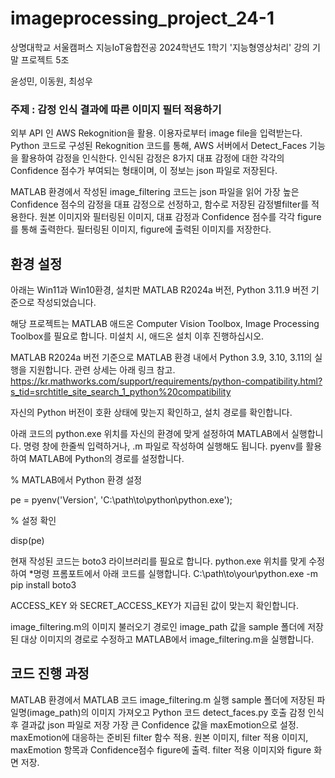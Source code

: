 # imageprocessing_project_24-1

상명대학교 서울캠퍼스 지능IoT융합전공 2024학년도 1학기 '지능형영상처리' 강의 기말 프로젝트 5조

윤성민, 이동원, 최성우

### 주제 : 감정 인식 결과에 따른 이미지 필터 적용하기

외부 API 인 AWS Rekognition을 활용.
이용자로부터 image file을 입력받는다.
Python 코드로 구성된 Rekognition 코드를 통해, AWS 서버에서 Detect_Faces 기능을 활용하여 감정을 인식한다.
인식된 감정은 8가지 대표 감정에 대한 각각의 Confidence 점수가 부여되는 형태이며, 이 정보는 json 파일로 저장된다.

MATLAB 환경에서 작성된 image_filtering 코드는 json 파일을 읽어 가장 높은 Confidence 점수의 감정을 대표 감정으로 선정하고,
함수로 저장된 감정별filter를 적용한다.
원본 이미지와 필터링된 이미지, 대표 감정과 Confidence 점수를 각각 figure를 통해 출력한다.
필터링된 이미지, figure에 출력된 이미지를 저장한다.

## 환경 설정

아래는 Win11과 Win10환경, 설치판 MATLAB R2024a 버전, Python 3.11.9 버전 기준으로 작성되었습니다.

해당 프로젝트는 MATLAB 애드온 Computer Vision Toolbox, Image Processing Toolbox를 필요로 합니다. 미설치 시, 애드온 설치 이후 진행하십시오.

MATLAB R2024a 버전 기준으로 MATLAB 환경 내에서 Python 3.9, 3.10, 3.11의 실행을 지원합니다.
관련 상세는 아래 링크 참고.
https://kr.mathworks.com/support/requirements/python-compatibility.html?s_tid=srchtitle_site_search_1_python%20compatibility

자신의 Python 버전이 호환 상태에 맞는지 확인하고, 설치 경로를 확인합니다.

아래 코드의 python.exe 위치를 자신의 환경에 맞게 설정하여 MATLAB에서 실행합니다. 명령 창에 한줄씩 입력하거나, .m 파일로 작성하여 실행해도 됩니다.
pyenv를 활용하여 MATLAB에 Python의 경로를 설정합니다.

% MATLAB에서 Python 환경 설정

pe = pyenv('Version', 'C:\path\to\python\python.exe');

% 설정 확인

disp(pe)

현재 작성된 코드는 boto3 라이브러리를 필요로 합니다. python.exe 위치를 맞게 수정하여 *명령 프롬포트에서 아래 코드를 실행합니다.
C:\path\to\your\python.exe -m pip install boto3


ACCESS_KEY 와 SECRET_ACCESS_KEY가 지급된 값이 맞는지 확인합니다.

image_filtering.m의 이미지 불러오기 경로인 image_path 값을 sample 폴더에 저장된 대상 이미지의 경로로 수정하고 MATLAB에서 image_filtering.m을 실행합니다.

## 코드 진행 과정
MATLAB 환경에서 MATLAB 코드 image_filtering.m 실행
sample 폴더에 저장된 파일명(image_path)의 이미지 가져오고 
Python 코드 detect_faces.py 호출
감정 인식 후 결과값 json 파일로 저장
가장 큰 Confidence 값을 maxEmotion으로 설정.
maxEmotion에 대응하는 준비된 filter 함수 적용.
원본 이미지, filter 적용 이미지, maxEmotion 항목과 Confidence점수 figure에 출력.
filter 적용 이미지와 figure 화면 저장.

